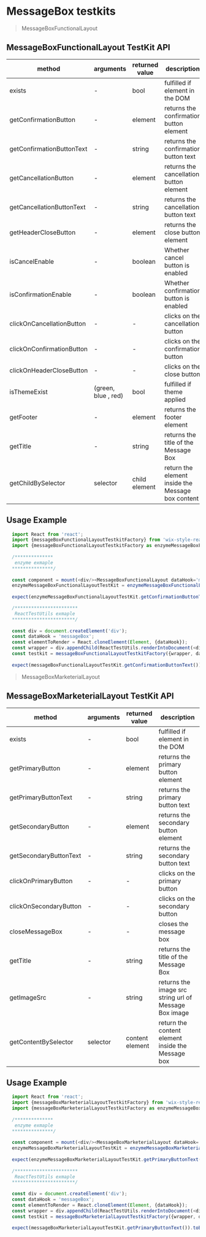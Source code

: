 # MessageBox testkits

> MessageBoxFunctionalLayout

## MessageBoxFunctionalLayout TestKit API

| method | arguments | returned value | description |
|--------|-----------|----------------|-------------|
| exists | - | bool | fulfilled if element in the DOM |
| getConfirmationButton | - | element | returns the confirmation button element |
| getConfirmationButtonText | - | string | returns the confirmation button text |
| getCancellationButton | - | element | returns the cancellation button element |
| getCancellationButtonText | - | string | returns the cancellation button text |
| getHeaderCloseButton | - | element | returns the close button element |
| isCancelEnable | - | boolean | Whether cancel button is enabled    |
| isConfirmationEnable | - | boolean | Whether confirmation button is enabled |
| clickOnCancellationButton | - | - | clicks on the cancellation button |
| clickOnConfirmationButton | - | - | clicks on the confirmation button |
| clickOnHeaderCloseButton | - | - | clicks on the close button |
| isThemeExist | (green, blue , red) | bool | fulfilled if theme applied |
| getFooter | - | element | returns the footer element |
| getTitle | - | string | returns the  title of the Message Box |
| getChildBySelector | selector | child element | return the element inside the Message box content |

## Usage Example

```javascript
  import React from 'react';
  import {messageBoxFunctionalLayoutTestkitFactory} from 'wix-style-react/testkit';
  import {messageBoxFunctionalLayoutTestkitFactory as enzymeMessageBoxFunctionalLayoutTestkitFactory} from 'wix-style-react/testkit/enzyme';
  
  /**************
   enzyme exmaple
  ***************/
  
  const component = mount(<div/><MessageBoxFunctionalLayout dataHook='messageBox'/></div>);
  enzymeMessageBoxFunctionalLayoutTestKit = enzymeMessageBoxFunctionalLayoutTestkitFactory({wrapper: component, dataHook: 'messageBox'})
  
  expect(enzymeMessageBoxFunctionalLayoutTestKit.getConfirmationButtonText()).toBe('OK');

  /***********************
   ReactTestUtils exmaple
  ***********************/
  
  const div = document.createElement('div');
  const dataHook = 'messageBox';
  const elementToRender = React.cloneElement(Element, {dataHook});
  const wrapper = div.appendChild(ReactTestUtils.renderIntoDocument(<div>{elementToRender}</div>));
  const testkit = messageBoxFunctionalLayoutTestkitFactory({wrapper, dataHook});
  
  expect(messageBoxFunctionalLayoutTestKit.getConfirmationButtonText()).toBe('OK');
```

> MessageBoxMarketerialLayout

## MessageBoxMarketerialLayout TestKit API

| method | arguments | returned value | description |
|--------|-----------|----------------|-------------|
| exists | - | bool | fulfilled if element in the DOM |
| getPrimaryButton | - | element | returns the primary button element |
| getPrimaryButtonText | - | string | returns the primary button text |
| getSecondaryButton | - | element | returns the secondary button element |
| getSecondaryButtonText | - | string | returns the secondary button text |
| clickOnPrimaryButton | - | - | clicks on the primary button |
| clickOnSecondaryButton | - | - | clicks on the secondary button |
| closeMessageBox | - | - | closes the message box |
| getTitle | - | string | returns the title of the Message Box |
| getImageSrc | - | string | returns the image src string url of Message Box image |
| getContentBySelector | selector | content element | return the content element inside the Message box |

## Usage Example

```javascript
  import React from 'react';
  import {messageBoxMarketerialLayoutTestkitFactory} from 'wix-style-react/testkit';
  import {messageBoxMarketerialLayoutTestkitFactory as enzymeMessageBoxMarketerialLayoutTestkitFactory} from 'wix-style-react/testkit/enzyme';
  
  /**************
   enzyme exmaple
  ***************/
  
  const component = mount(<div/><MessageBoxMarketerialLayout dataHook='messageBox'/></div>);
  enzymeMessageBoxMarketerialLayoutTestKit = enzymeMessageBoxMarketerialLayoutTestkitFactory({wrapper: this.component, dataHook: 'messageBox'})
  
  expect(enzymeMessageBoxMarketerialLayoutTestKit.getPrimaryButtonText()).toBe('OK');
  
  /***********************
   ReactTestUtils exmaple
  ***********************/
  
  const div = document.createElement('div');
  const dataHook = 'messageBox';
  const elementToRender = React.cloneElement(Element, {dataHook});
  const wrapper = div.appendChild(ReactTestUtils.renderIntoDocument(<div>{elementToRender}</div>));
  const testkit = messageBoxMarketerialLayoutTestkitFactory({wrapper, dataHook});
  
  expect(messageBoxMarketerialLayoutTestKit.getPrimaryButtonText()).toBe('OK');
```
